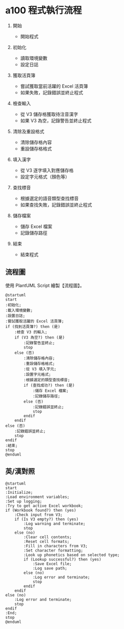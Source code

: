 # a100 程式執行流程

1. 開始

    - 開始程式

2. 初始化

    - 讀取環境變數
    - 設定日誌

3. 獲取活頁簿

   - 嘗試獲取當前活躍的 Excel 活頁簿
   - 如果失敗，記錄錯誤並終止程式

4. 檢查輸入

   - 從 V3 儲存格獲取待注音漢字
   - 如果 V3 為空，記錄警告並終止程式

5. 清除及重設格式

   - 清除儲存格內容
   - 重設儲存格格式

6. 填入漢字

   - 從 V3 逐字填入對應儲存格
   - 設定字元格式（顏色等）

7. 查找標音

   - 根據選定的語音類型查找標音
   - 如果查找失敗，記錄錯誤並終止程式

8. 儲存檔案

   - 儲存 Excel 檔案
   - 記錄儲存路徑

9. 結束

   - 結束程式


## 流程圖

使用 PlantUML Script 繪製【流程圖】。

```plantuml
@startuml
start
:初始化;
:載入環境變數;
:設置日誌;
:嘗試獲取活躍的 Excel 活頁簿;
if (找到活頁簿?) then (是)
    :檢查 V3 的輸入;
    if (V3 為空?) then (是)
        :記錄警告並終止;
        stop
    else (否)
        :清除儲存格內容;
        :重設儲存格格式;
        :從 V3 填入字元;
        :設置字元格式;
        :根據選定的類型查找標音;
        if (查找成功?) then (是)
            :儲存 Excel 檔案;
            :記錄儲存路徑;
        else (否)
            :記錄錯誤並終止;
            stop
        endif
    endif
else (否)
    :記錄錯誤並終止;
    stop
endif
:結束;
stop
@enduml
```


## 英/漢對照

```plantuml
@startuml
start
:Initialize;
:Load environment variables;
:Set up logging;
:Try to get active Excel workbook;
if (Workbook found?) then (yes)
    :Check input from V3;
    if (Is V3 empty?) then (yes)
        :Log warning and terminate;
        stop
    else (no)
        :Clear cell contents;
        :Reset cell formats;
        :Fill in characters from V3;
        :Set character formatting;
        :Look up phonetics based on selected type;
        if (Lookup successful?) then (yes)
            :Save Excel file;
            :Log save path;
        else (no)
            :Log error and terminate;
            stop
        endif
    endif
else (no)
    :Log error and terminate;
    stop
endif
:End;
stop
@enduml
```
